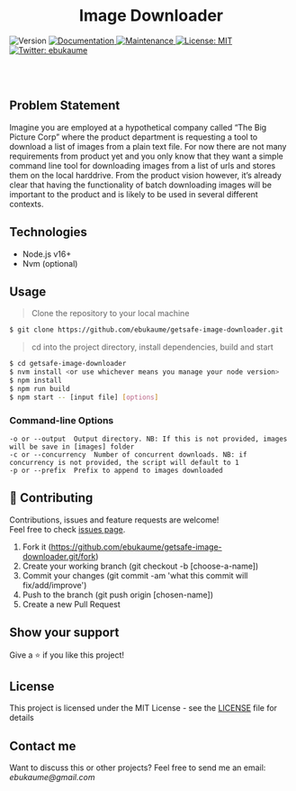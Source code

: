 <h1 align="center">Image Downloader</h1>
<p>
  <img alt="Version" src="https://img.shields.io/badge/version-1.0.0-blue.svg?cacheSeconds=2592000" />
  <a href="https://github.com/ebukaume/getsafe-image-downloader#readme" target="_blank">
    <img alt="Documentation" src="https://img.shields.io/badge/documentation-yes-brightgreen.svg" />
  </a>
  <a href="https://github.com/ebukaume/getsafe-image-downloader/graphs/commit-activity" target="_blank">
    <img alt="Maintenance" src="https://img.shields.io/badge/Maintained%3F-yes-green.svg" />
  </a>
  <a href="https://github.com/ebukaume/getsafe-image-downloader/blob/master/LICENSE" target="_blank">
    <img alt="License: MIT" src="https://img.shields.io/github/license/ebukaume/bookstore-api" />
  </a>
  <a href="https://twitter.com/ebukaume" target="_blank">
    <img alt="Twitter: ebukaume" src="https://img.shields.io/twitter/follow/ebukaume.svg?style=social" />
  </a>
</p>
<br>
<br>

## Problem Statement

Imagine you are employed at a hypothetical company called “The Big Picture Corp” where
the product department is requesting a tool to download a list of images from a plain text
file. For now there are not many requirements from product yet and you only know that they
want a simple command line tool for downloading images from a list of urls and stores them
on the local harddrive. From the product vision however, it’s already clear that having the
functionality of batch downloading images will be important to the product and is likely to
be used in several different contexts.

## Technologies

- Node.js v16+
- Nvm (optional)


## Usage

> Clone the repository to your local machine

```sh
$ git clone https://github.com/ebukaume/getsafe-image-downloader.git
```

> cd into the project directory, install dependencies, build and start

```sh
$ cd getsafe-image-downloader
$ nvm install <or use whichever means you manage your node version>
$ npm install
$ npm run build
$ npm start -- [input file] [options]
```

### Command-line Options 

```
-o or --output  Output directory. NB: If this is not provided, images will be save in [images] folder
-c or --concurrency  Number of concurrent downloads. NB: if concurrency is not provided, the script will default to 1
-p or --prefix  Prefix to append to images downloaded
```

## 🤝 Contributing

Contributions, issues and feature requests are welcome!<br />Feel free to check [issues page](https://github.com/ebukaume/getsafe-image-downloader/issues).

1. Fork it (https://github.com/ebukaume/getsafe-image-downloader.git/fork)
2. Create your working branch (git checkout -b [choose-a-name])
3. Commit your changes (git commit -am 'what this commit will fix/add/improve')
4. Push to the branch (git push origin [chosen-name])
5. Create a new Pull Request

## Show your support

Give a ⭐️ if you like this project!

## License

This project is licensed under the MIT License - see the [LICENSE](./LICENSE) file for details

## Contact me

Want to discuss this or other projects? Feel free to send me an email: _ebukaume@gmail.com_
